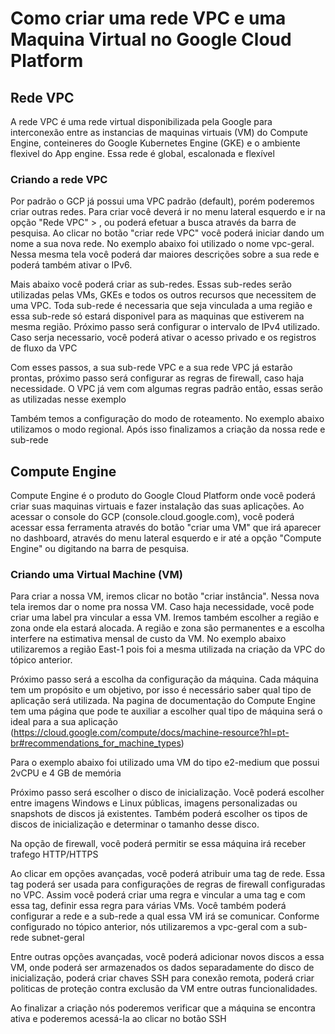 # Como criar uma rede VPC e uma Maquina Virtual no Google Cloud Platform

## Rede VPC

A rede VPC é uma rede virtual disponibilizada pela Google para interconexão entre as instancias de maquinas virtuais (VM) do Compute Engine, conteineres do Google Kubernetes Engine (GKE) e o ambiente flexivel do App engine. Essa rede é global, escalonada e flexível


### Criando a rede VPC

Por padrão o GCP já possui uma VPC padrão (default), porém poderemos criar outras redes. Para criar você deverá ir no menu lateral esquerdo e ir na opção "Rede VPC" > , ou poderá  efetuar a busca através da barra de pesquisa.
Ao clicar no botão "criar rede VPC" você poderá iniciar dando um nome a sua nova rede. No exemplo abaixo foi utilizado o nome vpc-geral. Nessa mesma tela você poderá dar maiores descrições sobre a sua rede e poderá também ativar o IPv6.

Mais abaixo você poderá criar as sub-redes. Essas sub-redes serão utilizadas pelas VMs, GKEs e todos os outros recursos que necessitem de uma VPC. Toda sub-rede é necessaria que seja vinculada a uma região e essa sub-rede só estará disponivel para as maquinas que estiverem na mesma região. Próximo passo será configurar o intervalo de IPv4 utilizado. Caso serja necessario, você poderá ativar o acesso privado e os registros de fluxo da VPC

Com esses passos, a sua sub-rede VPC e a sua rede VPC já estarão prontas, próximo passo será configurar as regras de firewall, caso haja necessidade. O VPC já vem com algumas regras padrão então, essas serão as utilizadas nesse exemplo

Também temos a configuração do modo de roteamento. No exemplo abaixo utilizamos o modo regional. Após isso finalizamos a criação da nossa rede e sub-rede

## Compute Engine

Compute Engine é o produto do Google Cloud Platform onde você poderá criar suas maquinas virtuais e fazer instalação das suas aplicações. Ao acessar o console do GCP (console.cloud.google.com), você poderá acessar essa ferramenta através do botão "criar uma VM" que irá aparecer no dashboard, através do menu lateral esquerdo e ir até a opção "Compute Engine" ou digitando na barra de pesquisa.

### Criando uma Virtual Machine (VM)

Para criar a nossa VM, iremos clicar no botão "criar instância". Nessa nova tela iremos dar o nome pra nossa VM. Caso haja necessidade, você pode criar uma label pra vincular a essa VM. Iremos também escolher a região e zona onde ela estará alocada. A região e zona são permanentes e a escolha interfere na estimativa mensal de custo da VM. No exemplo abaixo utilizaremos a região East-1 pois foi a mesma utilizada na criação da VPC do tópico anterior.

Próximo passo será a escolha da configuração da máquina. Cada máquina tem um propósito e um objetivo, por isso é necessário saber qual tipo de aplicação será utilizada. Na pagina de documentação do Compute Engine tem uma página que pode te auxiliar a escolher qual tipo de máquina será o ideal para a sua aplicação (https://cloud.google.com/compute/docs/machine-resource?hl=pt-br#recommendations_for_machine_types)

Para o exemplo abaixo foi utilizado uma VM do tipo e2-medium que possui 2vCPU e 4 GB de memória

Próximo passo será escolher o disco de inicialização. Você poderá escolher entre imagens Windows e Linux públicas, imagens personalizadas ou snapshots de discos já existentes. Também poderá escolher os tipos de discos de inicialização e determinar o tamanho desse disco.

Na opção de firewall, você poderá permitir se essa máquina irá receber trafego HTTP/HTTPS

Ao clicar em opções avançadas, você poderá atribuir uma tag de rede. Essa tag poderá ser usada para configurações de regras de firewall configuradas no VPC. Assim você poderá criar uma regra e vincular a uma tag e com essa tag, definir essa regra para várias VMs. Você também poderá configurar a rede e a sub-rede a qual essa VM irá se comunicar. Conforme configurado no tópico anterior, nós utilizaremos a vpc-geral com a sub-rede subnet-geral

Entre outras opções avançadas, você poderá adicionar novos discos a essa VM, onde poderá ser armazenados os dados separadamente do disco de inicialização, poderá criar chaves SSH para conexão remota, poderá criar politicas de proteção contra exclusão da VM entre outras funcionalidades.

Ao finalizar a criação nós poderemos verificar que a máquina se encontra ativa e poderemos acessá-la ao clicar no botão SSH 